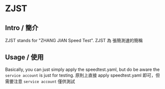 # ZJST
## Intro / 簡介
ZJST stands for "ZHANG JIAN Speed Test".
ZJST 為 張簡測速的簡稱
## Usage / 使用
Basically, you can just simply apply the speedtest.yaml, but do be aware the `service account` is just for testing.
原則上直接 apply speedtest.yaml 即可，但需要注意 `service account` 僅供測試
